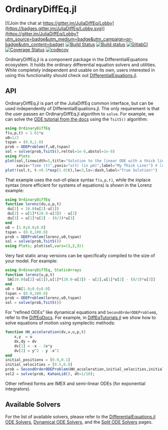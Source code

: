 # OrdinaryDiffEq.jl

[![Join the chat at https://gitter.im/JuliaDiffEq/Lobby](https://badges.gitter.im/JuliaDiffEq/Lobby.svg)](https://gitter.im/JuliaDiffEq/Lobby?utm_source=badge&utm_medium=badge&utm_campaign=pr-badge&utm_content=badge)
[![Build Status](https://travis-ci.org/JuliaDiffEq/OrdinaryDiffEq.jl.svg?branch=master)](https://travis-ci.org/JuliaDiffEq/OrdinaryDiffEq.jl)
[![Build status](https://ci.appveyor.com/api/projects/status/dpa182s6i8c67awu/branch/master?svg=true)](https://ci.appveyor.com/project/YingboMa/ordinarydiffeq-jl/branch/master)
[![GitlabCI](https://gitlab.com/juliadiffeq/OrdinaryDiffEq-jl/badges/master/pipeline.svg)](https://gitlab.com/juliadiffeq/OrdinaryDiffEq-jl/pipelines)
[![Coverage Status](https://coveralls.io/repos/github/JuliaDiffEq/OrdinaryDiffEq.jl/badge.svg?branch=master)](https://coveralls.io/github/JuliaDiffEq/OrdinaryDiffEq.jl?branch=master)
[![codecov](https://codecov.io/gh/JuliaDiffEq/OrdinaryDiffEq.jl/branch/master/graph/badge.svg)](https://codecov.io/gh/JuliaDiffEq/OrdinaryDiffEq.jl)

OrdinaryDiffEq.jl is a component package in the DifferentialEquations ecosystem. It holds the
ordinary differential equation solvers and utilities. While completely independent
and usable on its own, users interested in using this
functionality should check out [DifferentialEquations.jl](https://github.com/JuliaDiffEq/DifferentialEquations.jl).

## API

OrdinaryDiffEq.jl is part of the JuliaDiffEq common interface, but can be used independently of DifferentialEquations.jl. The only requirement is that the user passes an OrdinaryDiffEq.jl algorithm to `solve`. For example, we can solve the [ODE tutorial from the docs](https://docs.juliadiffeq.org/dev/tutorials/ode_example/) using the `Tsit5()` algorithm:

```julia
using OrdinaryDiffEq
f(u,p,t) = 1.01*u
u0=1/2
tspan = (0.0,1.0)
prob = ODEProblem(f,u0,tspan)
sol = solve(prob,Tsit5(),reltol=1e-8,abstol=1e-8)
using Plots
plot(sol,linewidth=5,title="Solution to the linear ODE with a thick line",
     xaxis="Time (t)",yaxis="u(t) (in μm)",label="My Thick Line!") # legend=false
plot!(sol.t, t->0.5*exp(1.01t),lw=3,ls=:dash,label="True Solution!")
```

That example uses the out-of-place syntax `f(u,p,t)`, while the inplace syntax (more efficient for systems of equations) is shown in the Lorenz example:

```julia
using OrdinaryDiffEq
function lorenz(du,u,p,t)
 du[1] = 10.0(u[2]-u[1])
 du[2] = u[1]*(28.0-u[3]) - u[2]
 du[3] = u[1]*u[2] - (8/3)*u[3]
end
u0 = [1.0;0.0;0.0]
tspan = (0.0,100.0)
prob = ODEProblem(lorenz,u0,tspan)
sol = solve(prob,Tsit5())
using Plots; plot(sol,vars=(1,2,3))
```

Very fast static array versions can be specifically compiled to the size of your model. For example:

```julia
using OrdinaryDiffEq, StaticArrays
function lorenz(u,p,t)
 SA[10.0(u[2]-u[1]),u[1]*(28.0-u[3]) - u[2],u[1]*u[2] - (8/3)*u[3]]
end
u0 = SA[1.0;0.0;0.0]
tspan = (0.0,100.0)
prob = ODEProblem(lorenz,u0,tspan)
sol = solve(prob,Tsit5())
```

For "refined ODEs" like dynamical equations and `SecondOrderODEProblem`s, refer to the [DiffEqDocs](https://docs.juliadiffeq.org/dev/types/ode_types/). For example, in [DiffEqTutorials.jl](https://github.com/JuliaDiffEq/DiffEqTutorials.jl) we show how to solve equations of motion using symplectic methods:

```julia
function HH_acceleration(dv,v,u,p,t)
    x,y  = u
    dx,dy = dv
    dv[1] = -x - 2x*y
    dv[2] = y^2 - y -x^2
end
initial_positions = [0.0,0.1]
initial_velocities = [0.5,0.0]
prob = SecondOrderODEProblem(HH_acceleration,initial_velocities,initial_positions,tspan)
sol2 = solve(prob, KahanLi8(), dt=1/10);
```

Other refined forms are IMEX and semi-linear ODEs (for exponential integrators).

## Available Solvers

For the list of available solvers, please refer to the [DifferentialEquations.jl ODE Solvers](https://docs.juliadiffeq.org/dev/solvers/ode_solve/), [Dynamical ODE Solvers](http://docs.juliadiffeq.org/dev/solvers/dynamical_solve/), and the [Split ODE Solvers](http://docs.juliadiffeq.org/dev/solvers/split_ode_solve/) pages.

